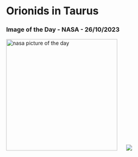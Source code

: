 # Orionids in Taurus
### Image of the Day - NASA - 26/10/2023
<img src="https://apod.nasa.gov/apod/image/2310/20231023_orionids_in_taurus_1024c.jpg" alt="nasa picture of the day" width="300"/>&nbsp; &nbsp; &nbsp; <img src="https://github-readme-streak-stats.herokuapp.com/?user=tempo-riz&theme=synthwave" >



  
